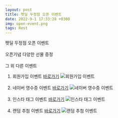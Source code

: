 ```yaml
---
layout: post
title: 펫딜 두정점 오픈 이벤트
date: 2022-9-1 17:33:28 +0300
img: open-event.png
tags: Rest
---
```

펫딜 두정점 오픈 이벤트<br>
<br>
오픈기념 다양한 선물 증정<br>
<br>
그 외 다른 이벤트<br>
1. 회원가입 이벤트 [바로가기](https://pet-delivery-cheonan.kro.kr/2022/09/02/join-event/)
![회원가입 이벤트]({{site.baseurl}}/images/pages/join-event.png)
<br><br>
2. 네이버 영수증 이벤트 [바로가기](https://pet-delivery-cheonan.kro.kr/2022/09/03/naver-event/)
![네이버 영수증 이벤트]({{site.baseurl}}/images/pages/naver-event.png)
<br><br>
3. 인스타 태그 이벤트 [바로가기](https://pet-delivery-cheonan.kro.kr/2022/09/04/insta-event/)
![인스타 태그 이벤트]({{site.baseurl}}/images/pages/insta-event.png)
<br><br>
4. 랜덤 추첨 이벤트 [바로가기](https://pet-delivery-cheonan.kro.kr/2022/09/05/random-event/)
![랜덤 추첨 이벤트]({{site.baseurl}}/images/pages/random-event.png)
